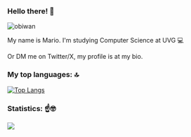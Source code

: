 ### Hello there! 👋


![obiwan](https://github.com/MarioGuerra21008/MarioGuerra21008/assets/88167635/96a55373-90ef-47bc-9991-49f9e3157ebd)


My name is Mario. I'm studying Computer Science at UVG 💻 

Or DM me on Twitter/X, my profile is at my bio.

### My top languages: 🔝

[![Top Langs](https://github-readme-stats.vercel.app/api/top-langs/?username=MarioGuerra21008&layout=compact&theme=vision-friendly-dark)](https://github.com/anuraghazra/github-readme-stats)

### Statistics: ☝️🤓

![](https://github-readme-stats.vercel.app/api?username=MarioGuerra21008&layout=compact&theme=vision-friendly-dark)

